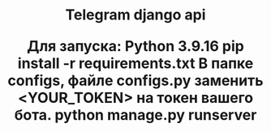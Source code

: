 <h1 align="center">Telegram django api</a> 

Для запуска:
Python 3.9.16
pip install -r requirements.txt
В папке configs, файле configs.py заменить <YOUR_TOKEN> на токен вашего бота.
python manage.py runserver